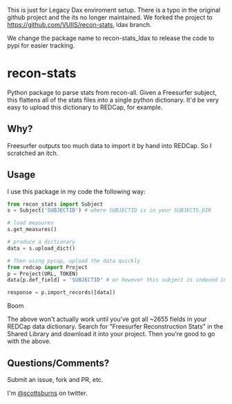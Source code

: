 This is just for Legacy Dax enviroment setup. There is a typo in the original github project and the its no longer maintained. We forked the project to https://github.com/VUIIS/recon-stats, ldax branch.

We change the package name to recon-stats\_ldax to release the code to pypi for easier tracking. 

recon-stats
===============

Python package to parse stats from recon-all. Given a Freesurfer subject, this flattens all of the stats files into a single python dictionary. It'd be very easy to upload this dictionary to REDCap, for example.

Why?
----

Freesurfer outputs too much data to import it by hand into REDCap. So I scratched an itch.

Usage
-----

I use this package in my code the following way:

``` python
from recon_stats import Subject
s = Subject('SUBJECTID') # where SUBJECTID is in your SUBJECTS_DIR

# load measures
s.get_measures()

# produce a dictionary
data = s.upload_dict()

# Then using pycap, upload the data quickly
from redcap import Project
p = Project(URL, TOKEN)
data[p.def_field] = 'SUBJECTID' # or however this subject is indexed in your REDCap

response = p.import_records([data])
```

Boom

The above won't actually work until you've got all ~2655 fields in your REDCap data dictionary. Search for "Freesurfer Reconstruction Stats" in the Shared Library and download it into your project. Then you're good to go with the above.


Questions/Comments?
-------------------

Submit an issue, fork and PR, etc.

I'm [@scottsburns](https://twitter.com/scottsburns) on twitter.
